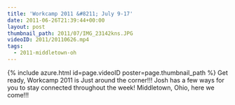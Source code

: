 ```yaml
---
title: 'Workcamp 2011 &#8211; July 9-17'
date: 2011-06-26T21:39:44+00:00
layout: post
thumbnail_path: 2011/07/IMG_23142kns.JPG
videoID: 2011/20110626.mp4
tags:
  - 2011-middletown-oh
---
```

{% include azure.html id=page.videoID poster=page.thumbnail_path %}
Get ready, Workcamp 2011 is Just around the corner!!! Josh has a few ways for you to stay connected throughout the week! Middletown, Ohio, here we come!!!